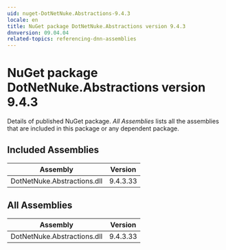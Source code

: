 ```yaml
---
uid: nuget-DotNetNuke.Abstractions-9.4.3
locale: en
title: NuGet package DotNetNuke.Abstractions version 9.4.3
dnnversion: 09.04.04
related-topics: referencing-dnn-assemblies
---
```


# NuGet package DotNetNuke.Abstractions version 9.4.3
Details of published NuGet package.
*All Assemblies* lists all the assemblies that are included in this package or any dependent package.

## Included Assemblies

|Assembly|Version|
|---|---|
|DotNetNuke.Abstractions.dll|9.4.3.33|

## All Assemblies

|Assembly|Version|
|---|---|
|DotNetNuke.Abstractions.dll|9.4.3.33|

